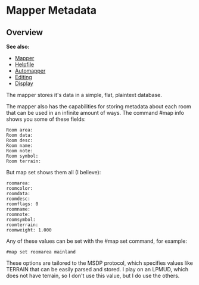 Mapper Metadata
===============


Overview
--------


**See also:**

- [Mapper](/tintin/features/mapper.md)
- [Helpfile](/tintin/features/mapper/helpfile.md)
- [Automapper](/tintin/features/mapper/automapper.md)
- [Editing](/tintin/features/mapper/editing.md)
- [Display](/tintin/features/mapper/display.md)

The mapper stores it's data in a simple, flat, plaintext database.

The mapper also has the capabilities for storing metadata about each room that can be used in an infinite amount of ways. The command #map info shows you some of these fields:

    Room area:
    Room data:
    Room desc:
    Room name:
    Room note:
    Room symbol:
    Room terrain:

But map set shows them all (I believe):

    roomarea:
    roomcolor:
    roomdata:
    roomdesc:
    roomflags: 0
    roomname:
    roomnote:
    roomsymbol:
    roomterrain:
    roomweight: 1.000

Any of these values can be set with the #map set command, for example:

    #map set roomarea mainland

These options are tailored to the MSDP protocol, which specifies values like TERRAIN that can be easily parsed and stored. I play on an LPMUD, which does not have terrain, so I don't use this value, but I do use the others.

